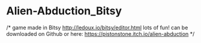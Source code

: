 # Alien-Abduction_Bitsy

/* game made in Bitsy http://ledoux.io/bitsy/editor.html lots of fun!
can be downloaded on Github or here: https://pistonstone.itch.io/alien-abduction */
